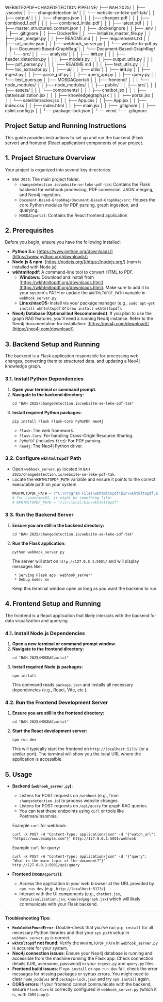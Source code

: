 WEBSITE2PDF+CHAGEDETECTION PIPELINE/
├── BAH 2025/
│   ├── .vscode/
│   ├── changedetection.io/
│   │   └── website-se-leke-pdf-tak/
│   │       ├── output/
│   │       │   ├── changes.json
│   │       │   ├── changes.pdf
│   │       │   ├── combined_1.pdf
│   │       │   ├── combined_initial.pdf
│   │       │   ├── latest.pdf
│   │       │   ├── master_structured_content.json
│   │       ├── .dockerignore
│   │       ├── .env
│   │       ├── .gitignore
│   │       ├── Dockerfile
│   │       ├── initialize_master_file.py
│   │       ├── json_merger.py
│   │       ├── README.md
│   │       ├── requirements.txt
│   │       ├── url_cache.json
│   │       ├── webhook_server.py
│   │       └── website-to-pdf.py
│   ├── Document-Based-GraphRag/
│   │   └── Document-Based-GraphRag/
│   │       └── src/
│   │           ├── analysis/
│   │           │   ├── __init__.py
│   │           │   ├── header_detection.py
│   │           │   ├── models.py
│   │           │   ├── output_utils.py
│   │           │   ├── pdf_parser.py
│   │           │   ├── README.md
│   │           │   ├── text_utils.py
│   │           │   └── toc_extractor.py
│   │           ├── ui/
│   │           ├── utils/
│   │           ├── __init__.py
│   │           ├── ingest.py
│   │           ├── parse_pdf.py
│   │           ├── query_api.py
│   │           ├── query.py
│   │           └── test_query.py
│   ├── MOSDACportal/
│   │   ├── frontend/
│   │   │   └── node_modules/
│   │   ├── node_modules/
│   │   ├── public/
│   │   ├── src/
│   │   │   ├── assets/
│   │   │   └── components/
│   │   │       ├── chatbot.jsx
│   │   │       ├── datavisualization.jsx
│   │   │       ├── knowledgegraph.jsx
│   │   │       ├── portal.jsx
│   │   │       └── satellitetracker.jsx
│   │   ├── App.css
│   │   ├── App.jsx
│   │   ├── index.css
│   │   ├── index.html
│   │   ├── main.jsx
│   │   ├── .gitignore
│   │   ├── eslint.config.js
│   │   └── package-lock.json
│   └── venv/
└── .gitignore





## Project Setup and Running Instructions

This guide provides instructions to set up and run the backend (Flask server) and frontend (React application) components of your project.

## 1. Project Structure Overview

Your project is organized into several key directories:

* `BAH 2025`: The main project folder.
    * `changedetection.io/website-se-leke-pdf-tak`: Contains the Flask backend for webhook processing, PDF conversion, JSON merging, and Neo4j ingestion.
    * `Document-Based-GraphRag/Document-Based-GraphRag/src`: Houses the core Python modules for PDF parsing, graph ingestion, and querying.
    * `MOSDACportal`: Contains the React frontend application.

## 2. Prerequisites

Before you begin, ensure you have the following installed:

* **Python 3.x**: [https://www.python.org/downloads/](https://www.python.org/downloads/)
* **Node.js & npm**: [https://nodejs.org/](https://nodejs.org/) (npm is installed with Node.js)
* **wkhtmltopdf**: A command-line tool to convert HTML to PDF.
    * **Windows:** Download and install from [https://wkhtmltopdf.org/downloads.html](https://wkhtmltopdf.org/downloads.html). Make sure to add it to your system's PATH or update the `WKHTMLTOPDF_PATH` variable in `webhook_server.py`.
    * **Linux/macOS:** Install via your package manager (e.g., `sudo apt-get install wkhtmltopdf` or `brew install wkhtmltopdf`).
* **Neo4j Database (Optional but Recommended)**: If you plan to use the graph RAG features, you'll need a running Neo4j instance. Refer to the Neo4j documentation for installation: [https://neo4j.com/download/](https://neo4j.com/download/)

## 3. Backend Setup and Running

The backend is a Flask application responsible for processing web changes, converting them to structured data, and updating a Neo4j knowledge graph.

### 3.1. Install Python Dependencies

1.  **Open your terminal or command prompt.**
2.  **Navigate to the backend directory:**
    ```
    cd "BAH 2025/changedetection.io/website-se-leke-pdf-tak"
    ```
3.  **Install required Python packages:**
    ```
    pip install Flask Flask-Cors PyMuPDF neo4j
    ```
    * `Flask`: The web framework.
    * `Flask-Cors`: For handling Cross-Origin Resource Sharing.
    * `PyMuPDF` (includes `fitz`): For PDF parsing.
    * `neo4j`: The Neo4j Python driver.

### 3.2. Configure `wkhtmltopdf` Path

* Open `webhook_server.py` located in `BAH 2025/changedetection.io/website-se-leke-pdf-tak`.
* Locate the `WKHTMLTOPDF_PATH` variable and ensure it points to the correct executable path on your system.
    ```python
    WKHTMLTOPDF_PATH = r"C:\Program Files\wkhtmltopdf\bin\wkhtmltopdf.exe" # Example for Windows
    # For Linux/macOS, it might be something like:
    # WKHTMLTOPDF_PATH = "/usr/local/bin/wkhtmltopdf"
    ```

### 3.3. Run the Backend Server

1.  **Ensure you are still in the backend directory:**
    ```
    cd "BAH 2025/changedetection.io/website-se-leke-pdf-tak"
    ```
2.  **Run the Flask application:**
    ```
    python webhook_server.py
    ```
    The server will start on `http://127.0.0.1:5001/` and will display messages like:
    ```
     * Serving Flask app 'webhook_server'
     * Debug mode: on
    ```
    Keep this terminal window open as long as you want the backend to run.

## 4. Frontend Setup and Running

The frontend is a React application that likely interacts with the backend for data visualization and querying.

### 4.1. Install Node.js Dependencies

1.  **Open a new terminal or command prompt window.**
2.  **Navigate to the frontend directory:**
    ```
    cd "BAH 2025/MOSDACportal"
    ```
3.  **Install required Node.js packages:**
    ```
    npm install
    ```
    This command reads `package.json` and installs all necessary dependencies (e.g., React, Vite, etc.).

### 4.2. Run the Frontend Development Server

1.  **Ensure you are still in the frontend directory:**
    ```
    cd "BAH 2025/MOSDACportal"
    ```
2.  **Start the React development server:**
    ```
    npm run dev
    ```
    This will typically start the frontend on `http://localhost:5173/` (or a similar port). The terminal will show you the local URL where the application is accessible.

## 5. Usage

* **Backend (`webhook_server.py`):**
    * Listens for POST requests on `/webhook` (e.g., from `changedetection.io`) to process website changes.
    * Listens for POST requests on `/api/query` for graph RAG queries.
    * You can test these endpoints using `curl` or tools like Postman/Insomnia.

    Example `curl` for webhook:
    ```
    curl -X POST -H "Content-Type: application/json" -d '{"watch_url": "https://www.example.com"}' http://127.0.0.1:5001/webhook
    ```

    Example `curl` for query:
    ```
    curl -X POST -H "Content-Type: application/json" -d '{"query": "What is the main topic of the document?"}' http://127.0.0.1:5001/api/query
    ```

* **Frontend (`MOSDACportal`):**
    * Access the application in your web browser at the URL provided by `npm run dev` (e.g., `http://localhost:5173/`).
    * Interact with the UI components (e.g., `chatbot.jsx`, `datavisualization.jsx`, `knowledgegraph.jsx`) which will likely communicate with your Flask backend.

---

**Troubleshooting Tips:**

* **`ModuleNotFoundError`**: Double-check that you've run `pip install` for all necessary Python libraries and that your `sys.path` setup in `webhook_server.py` is correct.
* **`wkhtmltopdf` not found**: Verify the `WKHTMLTOPDF_PATH` in `webhook_server.py` is accurate for your system.
* **Neo4j connection issues**: Ensure your Neo4j database is running and accessible from the machine running the Flask app. Check connection details (URI, username, password) in your `ingest.py` and `query.py` files.
* **Frontend build issues**: If `npm install` or `npm run dev` fail, check the error messages for missing packages or syntax errors. You might need to clear `node_modules` and `package-lock.json` and try `npm install` again.
* **CORS errors**: If your frontend cannot communicate with the backend, ensure `Flask-Cors` is correctly configured in `webhook_server.py` (which it is, with `CORS(app)`).

